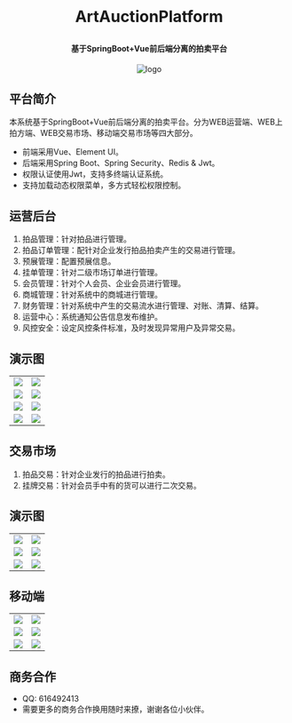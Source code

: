 
<h1 align="center" style="margin: 30px 0 30px; font-weight: bold;">ArtAuctionPlatform</h1>
<h4 align="center">基于SpringBoot+Vue前后端分离的拍卖平台</h4>
<p align="center">
	<img alt="logo" src="https://gitee.com/dollnygao/art-auction-platform/raw/master/img/qipaidenglu.png">
</p>

## 平台简介

本系统基于SpringBoot+Vue前后端分离的拍卖平台。分为WEB运营端、WEB上拍方端、WEB交易市场、移动端交易市场等四大部分。

* 前端采用Vue、Element UI。
* 后端采用Spring Boot、Spring Security、Redis & Jwt。
* 权限认证使用Jwt，支持多终端认证系统。
* 支持加载动态权限菜单，多方式轻松权限控制。


## 运营后台

1.  拍品管理：针对拍品进行管理。
2.  拍品订单管理：配针对企业发行拍品拍卖产生的交易进行管理。
3.  预展管理：配置预展信息。
4.  挂单管理：针对二级市场订单进行管理。
5.  会员管理：针对个人会员、企业会员进行管理。
6.  商城管理：针对系统中的商城进行管理。
7.  财务管理：针对系统中产生的交易流水进行管理、对账、清算、结算。
8.  运营中心：系统通知公告信息发布维护。
9.  风控安全：设定风控条件标准，及时发现异常用户及异常交易。

## 演示图

<table>
    <tr>
        <td><img src="https://gitee.com/dollnygao/art-auction-platform/raw/master/img/chaoguan-denglu.png"/></td>
        <td><img src="https://gitee.com/dollnygao/art-auction-platform/raw/master/img/chaoguan-shouye.png"/></td>
    </tr>
        <tr>
        <td><img src="https://gitee.com/dollnygao/art-auction-platform/raw/master/img/chaoguan-paipinguanli1.png"/></td>
        <td><img src="https://gitee.com/dollnygao/art-auction-platform/raw/master/img/chaoguan-guadan.png"/></td>
    </tr>
        <tr>
        <td><img src="https://gitee.com/dollnygao/art-auction-platform/raw/master/img/chaoguan-gongnengliebiao.png"/></td>
        <td><img src="https://gitee.com/dollnygao/art-auction-platform/raw/master/img/chaoguan-caidan1.png"/></td>
    </tr>
    <tr>
        <td><img src="https://gitee.com/dollnygao/art-auction-platform/raw/master/img/chaoguan-caidan2.png"/></td>
        <td><img src="https://gitee.com/dollnygao/art-auction-platform/raw/master/img/chaoguan-caidan3.png"/></td>
    </tr>
</table>

## 交易市场

1.  拍品交易：针对企业发行的拍品进行拍卖。
2.  挂牌交易：针对会员手中有的货可以进行二次交易。

## 演示图
<table>
    <tr>
        <td><img src="https://gitee.com/dollnygao/art-auction-platform/raw/master/img/qipaidenglu.png"/></td>
        <td><img src="https://gitee.com/dollnygao/art-auction-platform/raw/master/img/qipaifang-shichang.png"/></td>
    </tr>
    <tr>
        <td><img src="https://gitee.com/dollnygao/art-auction-platform/raw/master/img/qipaifang-jiaoyi.png"/></td>
        <td><img src="https://gitee.com/dollnygao/art-auction-platform/raw/master/img/qipaifang-guapaijiaoyi.png"/></td>
    </tr>
    <tr>
        <td><img src="https://gitee.com/dollnygao/art-auction-platform/raw/master/img/qipaifang-guanli.png"/></td>
        <td><img src="https://gitee.com/dollnygao/art-auction-platform/raw/master/img/qipaifang-guanlihoutai.png"/></td>
    </tr>
</table>

## 移动端
<table>
    <tr>
        <td><img src="https://gitee.com/dollnygao/art-auction-platform/raw/master/img/APP-shouye.png"/></td>
        <td><img src="https://gitee.com/dollnygao/art-auction-platform/raw/master/img/APP-paimai.png"/></td>
    </tr>
        <tr>
        <td><img src="https://gitee.com/dollnygao/art-auction-platform/raw/master/img/APP-shangcheng.png"/></td>
        <td><img src="https://gitee.com/dollnygao/art-auction-platform/raw/master/img/APP-guapaixiangqing.png"/></td>
    </tr>
        <tr>
        <td><img src="https://gitee.com/dollnygao/art-auction-platform/raw/master/img/APP-paipinxiadan.png"/></td>
        <td><img src="https://gitee.com/dollnygao/art-auction-platform/raw/master/img/APP-wode1.png"/></td>
    </tr>
</table>

## 商务合作



- QQ: 616492413 
- 需要更多的商务合作换用随时来撩，谢谢各位小伙伴。
